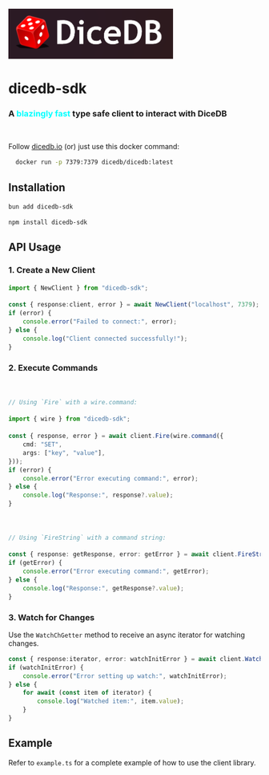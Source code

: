 <br/>
<img src="https://raw.githubusercontent.com/chidam333/dicedb-js/refs/heads/main/dicedb.png" alt="dicedb" height="100px"/>


# dicedb-sdk

<h3>A <span style="color: cyan;">blazingly fast</span> type safe client to interact with DiceDB</h3>

<br/>

Follow [dicedb.io](https://dicedb.io/get-started/installation/) (or) just use this docker command:

```bash
  docker run -p 7379:7379 dicedb/dicedb:latest 
```

## Installation

```bash
bun add dicedb-sdk
```
```bash
npm install dicedb-sdk
```

## API Usage

### 1. Create a New Client

```ts
import { NewClient } from "dicedb-sdk";

const { response:client, error } = await NewClient("localhost", 7379);
if (error) {
    console.error("Failed to connect:", error);
} else {
    console.log("Client connected successfully!");
}
```

### 2. Execute Commands


```ts


// Using `Fire` with a wire.command:

import { wire } from "dicedb-sdk";

const { response, error } = await client.Fire(wire.command({
    cmd: "SET",
    args: ["key", "value"],
}));
if (error) {
    console.error("Error executing command:", error);
} else {
    console.log("Response:", response?.value);
}



// Using `FireString` with a command string:

const { response: getResponse, error: getError } = await client.FireString("GET key");
if (getError) {
    console.error("Error executing command:", getError);
} else {
    console.log("Response:", getResponse?.value);
}
```

### 3. Watch for Changes

Use the `WatchChGetter` method to receive an async iterator for watching changes.

```ts
const { response:iterator, error: watchInitError } = await client.WatchChGetter(client);
if (watchInitError) {
    console.error("Error setting up watch:", watchInitError);
} else {
    for await (const item of iterator) {
        console.log("Watched item:", item.value);
    }
}
```

## Example

Refer to `example.ts` for a complete example of how to use the client library.